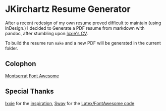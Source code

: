 # JKirchartz Resume Generator

After a recent redesign of my own resume proved difficult to maintain (using InDesign.)
I decided to Generate a PDF resume from markdown with pandoc, after stumbling upon [Ixxie's CV][1].

To build the resume run `make` and a new PDF will be generated in the current folder.

## Colophon

[Montserrat][5]
[Font Awesome][6]

## Special Thanks

[Ixxie][2] for the [inspiration][1], [Sway][3] for the [Latex/FontAwesome code][4]



[1]: https://github.com/ixxie/cv
[2]: https://github.com/ixxie/
[3]: https://github.com/sway/
[4]: https://coderwall.com/p/r67dyq/using-font-awesome-with-xe-latex
[5]: https://fonts.google.com/specimen/Montserrat
[6]: https://fontawesome.io
